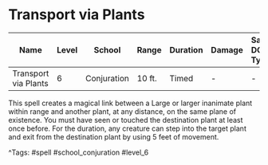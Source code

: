 # Transport via Plants

| Name | Level | School | Range | Duration | Damage | Save DC & Type |
|------|-------|--------|-------|----------|--------|----------------|
| Transport via Plants | 6 | Conjuration | 10 ft. | Timed | - | - |

This spell creates a magical link between a Large or larger inanimate plant within range and another plant, at any distance, on the same plane of existence. You must have seen or touched the destination plant at least once before. For the duration, any creature can step into the target plant and exit from the destination plant by using 5 feet of movement.

^Tags: #spell #school_conjuration #level_6
